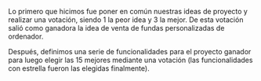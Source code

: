 Lo primero que hicimos fue poner en común nuestras ideas de proyecto y realizar una votación, siendo 1 la peor idea y 3 la mejor.
De esta votación salió como ganadora la idea de venta de fundas personalizadas de ordenador.

Después, definimos una serie de funcionalidades para el proyecto ganador para luego elegir las 15 mejores mediante una votación (las funcionalidades con estrella fueron las elegidas finalmente).
